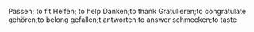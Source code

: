 Passen; to fit
Helfen; to help
Danken;to thank
Gratulieren;to congratulate
gehören;to belong
gefallen;t
antworten;to answer
schmecken;to taste

